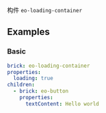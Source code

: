构件 `eo-loading-container`

## Examples

### Basic

```yaml preview
brick: eo-loading-container
properties:
  loading: true
children:
  - brick: eo-button
    properties:
      textContent: Hello world
```
